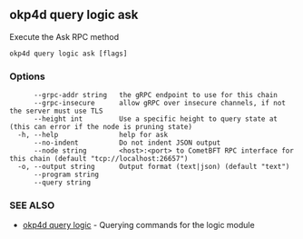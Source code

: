 ## okp4d query logic ask

Execute the Ask RPC method

```
okp4d query logic ask [flags]
```

### Options

```
      --grpc-addr string   the gRPC endpoint to use for this chain
      --grpc-insecure      allow gRPC over insecure channels, if not the server must use TLS
      --height int         Use a specific height to query state at (this can error if the node is pruning state)
  -h, --help               help for ask
      --no-indent          Do not indent JSON output
      --node string        <host>:<port> to CometBFT RPC interface for this chain (default "tcp://localhost:26657")
  -o, --output string      Output format (text|json) (default "text")
      --program string     
      --query string       
```

### SEE ALSO

* [okp4d query logic](okp4d_query_logic.md)	 - Querying commands for the logic module
